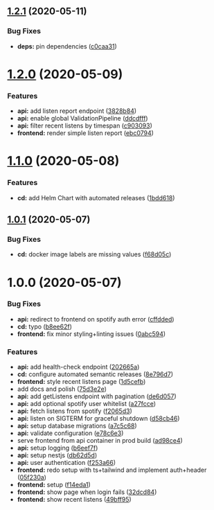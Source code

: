## [1.2.1](https://github.com/apricote/Listory/compare/v1.2.0...v1.2.1) (2020-05-11)


### Bug Fixes

* **deps:** pin dependencies ([c0caa31](https://github.com/apricote/Listory/commit/c0caa31a2b1ed53f69256633242515fa1ff45219))

# [1.2.0](https://github.com/apricote/Listory/compare/v1.1.0...v1.2.0) (2020-05-09)


### Features

* **api:** add listen report endpoint ([3828b84](https://github.com/apricote/Listory/commit/3828b841c2a5f30be19c923ee56ebdbad8e90398))
* **api:** enable global ValidationPipeline ([ddcdfff](https://github.com/apricote/Listory/commit/ddcdfff89b7e23ecb30c7ef09bf000dd8ac43353))
* **api:** filter recent listens by timespan ([c903093](https://github.com/apricote/Listory/commit/c9030937e2c816f7bbf52dad275279cd54b0a024))
* **frontend:** render simple listen report ([ebc0794](https://github.com/apricote/Listory/commit/ebc079435d1dbedb03510ddc97add6e29c8818f7))

# [1.1.0](https://github.com/apricote/Listory/compare/v1.0.1...v1.1.0) (2020-05-08)


### Features

* **cd:** add Helm Chart with automated releases ([1bdd618](https://github.com/apricote/Listory/commit/1bdd6181baf18a3f3608298fc4a8287228357eb8))

## [1.0.1](https://github.com/apricote/Listory/compare/v1.0.0...v1.0.1) (2020-05-07)


### Bug Fixes

* **cd:** docker image labels are missing values ([f68d05c](https://github.com/apricote/Listory/commit/f68d05ce1455d6500ab8599ffc5426d3b0aab088))

# 1.0.0 (2020-05-07)


### Bug Fixes

* **api:** redirect to frontend on spotify auth error ([cffdded](https://github.com/apricote/Listory/commit/cffddedc8189b2813bf20b23cf87bcccb40b33e0))
* **cd:** typo ([b8ee62f](https://github.com/apricote/Listory/commit/b8ee62ff09d0717d8bda3d8a00a772242df27095))
* **frontend:** fix minor styling+linting issues ([0abc594](https://github.com/apricote/Listory/commit/0abc594db44edf572d6904f3287ab800a3fc2aa0))


### Features

* **api:** add health-check endpoint ([202665a](https://github.com/apricote/Listory/commit/202665a51038cb64b058210f998ea8f04874848b))
* **cd:** configure automated semantic releases ([8e796d7](https://github.com/apricote/Listory/commit/8e796d7e78ad0d44f54439c35cdf6602c1b3a95c))
* **frontend:** style recent listens page ([1d5cefb](https://github.com/apricote/Listory/commit/1d5cefb44732fa0ae9021fa8fb03eb2ed8e35f26))
* add docs and polish ([75d3e2e](https://github.com/apricote/Listory/commit/75d3e2edbd4d0a867faf66241649884fe04d75e2))
* **api:** add getListens endpoint with pagination ([de6d057](https://github.com/apricote/Listory/commit/de6d057f80fb4f0b83c22ddf7bcc181cbca97c23))
* **api:** add optional spotify user whitelist ([a27fcce](https://github.com/apricote/Listory/commit/a27fcce03b2bfc8b463bdc6d0b2d4921abad5cd5))
* **api:** fetch listens from spotify ([f2065d3](https://github.com/apricote/Listory/commit/f2065d3f1ff56c992568bdae23bf6e2bea074cf5))
* **api:** listen on SIGTERM for graceful shutdown ([d58cb46](https://github.com/apricote/Listory/commit/d58cb46f3ed3812a017b609f6929f61923573385))
* **api:** setup database migrations ([a7c5c68](https://github.com/apricote/Listory/commit/a7c5c68540562e4667317c998505f049a1696f05))
* **api:** validate configuration ([e78c6e3](https://github.com/apricote/Listory/commit/e78c6e312dc4a7b3fbf8ff40f55cede74839a1fa))
* serve frontend from api container in prod build ([ad98ce4](https://github.com/apricote/Listory/commit/ad98ce4e880923001daea9794b3781f23fcfd657))
* **api:** setup logging ([b6eef7f](https://github.com/apricote/Listory/commit/b6eef7f0902e9878f3de7c77ceb8e20fbc344904))
* **api:** setup nestjs ([db62d5d](https://github.com/apricote/Listory/commit/db62d5d90899edcd8847174f67fcf3f8d86ad7de))
* **api:** user authentication ([f253a66](https://github.com/apricote/Listory/commit/f253a66f86d917a478cd2cf132303520912d262c))
* **frontend:** redo setup with ts+tailwind and implement auth+header ([05f230a](https://github.com/apricote/Listory/commit/05f230a7cebf484407dfd680faff7520c25949a6))
* **frontend:** setup ([f14eda1](https://github.com/apricote/Listory/commit/f14eda16ac1b20390508b35af80bea10cf144040))
* **frontend:** show page when login fails ([32dcd84](https://github.com/apricote/Listory/commit/32dcd84964c9f5dcf3e18bd214dbe08893a036a5))
* **frontend:** show recent listens ([49bff95](https://github.com/apricote/Listory/commit/49bff95ea59a6d5ac33c0277636e13d2679d9a47))
